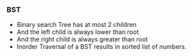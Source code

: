 ### BST 
 - Binary search Tree has at most 2 children 
 - And the left child is always lower than root
 - And the right child is always greater than root
 - Inorder Traversal of a BST results in sorted list of numbers. 